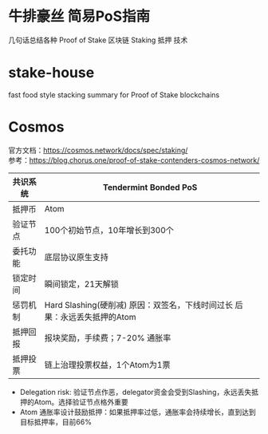 # 牛排豪丝 简易PoS指南
几句话总结各种 Proof of Stake 区块链 Staking 抵押 技术

# stake-house
fast food style stacking summary for Proof of Stake blockchains

# Cosmos
官方文档：https://cosmos.network/docs/spec/staking/  
参考：https://blog.chorus.one/proof-of-stake-contenders-cosmos-network/

|共识系统|Tendermint Bonded PoS|
|---|---|
|抵押币|Atom|
|验证节点|100个初始节点，10年增长到300个|
|委托功能|底层协议原生支持|
|锁定时间|瞬间锁定，21天解锁|
|惩罚机制|Hard Slashing(硬削减) 原因：双签名，下线时间过长 后果：永远丢失抵押的Atom|
|抵押回报|报块奖励，手续费；7-20% 通胀率|
|抵押投票|链上治理投票权益，1个Atom为1票|

* Delegation risk: 验证节点作恶，delegator资金会受到Slashing，永远丢失抵押的Atom。选择验证节点格外重要
* Atom 通胀率设计鼓励抵押：如果抵押率过低，通胀率会持续增长，直到达到目标抵押率，目前66%
